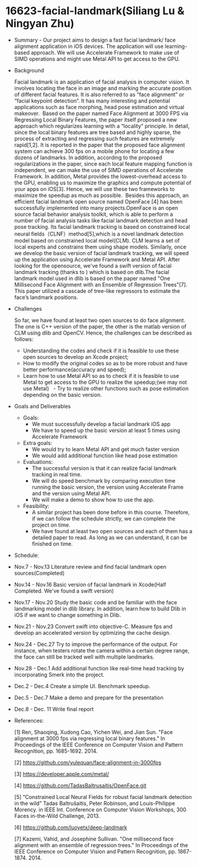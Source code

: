 # 16623-facial-landmark(Siliang Lu & Ningyan Zhu)
- Summary
      - Our project aims to design a fast facial landmark/ face alignment application in iOS devices. The application will use learning-based approach. We will use Accelerate Framework to make use of SIMD operations and might use Metal API to get access to the GPU.
- Background

  Facial landmark is an application of facial analysis in computer vision. It involves locating the face in an image and marking the accurate position of different facial features. It is also referred to as “face alignment” or “facial keypoint detection”. It has many interesting and potential applications such as face morphing, head pose estimation and virtual makeover.
  Based on the paper named Face Alignment at 3000 FPS via Regressing Local Binary Features, the paper itself proposed a new approach which regularizes learning with a “locality” principle. In detail, since the local binary features are tree based and highly sparse, the process of extracting and regressing such features are extremely rapid[1,2]. It is reported in the paper that the proposed face alignment system can achieve 300 fps on a mobile phone for locating a few dozens of landmarks. 
  In addition, according to the proposed regularizations in the paper, since each local feature mapping function is independent, we can make the use of SIMD operations of Accelerate Framework. In addition, Metal provides the lowest-overhead access to the GPU, enabling us to maximize the graphics and compute potential of your apps on iOS[3]. Hence, we will use these two frameworks to maximize the speedup as much as possible.
  Besides this approach, an efficient facial landmark open source named OpenFace [4] has been successfully implemented into many projects.OpenFace is an open source facial behavior analysis toolkit, which is able to perform a number of facial analysis tasks like facial landmark detection and head pose tracking. Its facial landmark tracking is based on constrained local neural fields（CLNF）method[5],which is a novel landmark detection model based on constrained local model(CLM). CLM learns a set of local experts and constrains them using shape models. Similarly, once we develop the basic version of facial landmark tracking, we will speed up the application using Accelerate Framework and Metal API. 
  After looking for the opensource, we've found a swift version of facial landmark tracking (thanks to ) which is based on dlib.The facial landmark model used in dlib is based on the paper named "One Millisecond Face Alignment with an Ensemble of Regression Trees"[7]. This paper utilized a cascade of tree-like regressors to estimate the face’s landmark positions.
  
- Challenges

  So far, we have found at least two open sources to do face alignment. The one is C++ version of the paper, the other is the matlab version of CLM using dlib and OpenCV. Hence, the challenges can be described as follows:
   - Understanding the codes and check if it is feasible to use these open sources to develop an Xcode project;
   - How to modify the original codes so as to be more robust and have better performance(accuracy and speed);
   - Learn how to use Metal API so as to check if it is feasible to use Metal to get access to the GPU to realize the speedup;(we may not use Metal)
   - Try to realize other functions such as pose estimation depending on the basic version.

- Goals and Deliverables
  - Goals:
     - We must successfully develop a facial landmark iOS app
     - We have to speed up the basic version at least 5 times using Accelerate Framework
  - Extra goals:
     - We would try to learn Metal API and get much faster version 
     - We would add additional function like head pose estimation
  - Evaluations:
     - The successful version is that it can realize facial landmark tracking in real time.
     - We will do speed benchmark by comparing execution time running the basic version, the version using Accelerate Frame and the version using Metal API.
     - We will make a demo to show how to use the app.
  - Feasibility:
     - A similar project has been done before in this course. Therefore, if we can follow the schedule strictly, we can complete the project on time.
     - We have found at least two open sources and each of them has a detailed paper to read. As long as we can understand, it can be finished on time.
     
- Schedule:
 - Nov.7 - Nov.13  Literature review and find facial landmark open sources(Completed) 
 - Nov.14 - Nov.16 Basic version of facial landmark in Xcode(Half Completed. We've found a swift version)
 - Nov.17 - Nov.20 Study the basic code and be familiar with the face landmarking model in dlib library. In addition, learn how to build Dlib in iOS if we want to change something in Dlib.
 - Nov.21 - Nov.23 Convert swift into objective-C. Measure fps and develop an accelerated version by optimizing the cache design. 
 - Nov.24 - Dec.27 Try to improve the performance of the output. For instance, when testers rotate the camera within a certain degree range, the face can still be tracked well with multiple landmarks.
 - Nov.28 - Dec.1 Add additional function like real-time head tracking by incorporating Smerk into the project. 
 - Dec.2 - Dec.4 Create a simple UI. Benchmark speedup. 
 - Dec.5 - Dec.7 Make a demo and prepare for the presentation
 - Dec.8 - Dec. 11 Write final report

- References:

  [1] Ren, Shaoqing, Xudong Cao, Yichen Wei, and Jian Sun. "Face alignment at 3000 fps via regressing local binary features." In Proceedings of the IEEE Conference on Computer Vision and Pattern Recognition, pp. 1685-1692. 2014.
  
  [2] https://github.com/yulequan/face-alignment-in-3000fps
  
  [3] https://developer.apple.com/metal/ 
  
  [4] https://github.com/TadasBaltrusaitis/OpenFace.git

  [5] “Constrained Local Neural Fields for robust facial landmark detection in the wild” Tadas Baltrušaitis, Peter Robinson, and Louis-Philippe Morency. in IEEE Int. Conference on Computer Vision Workshops, 300 Faces in-the-Wild Challenge, 2013.
  
  [6] https://github.com/luoyetx/deep-landmark
  
  [7] Kazemi, Vahid, and Josephine Sullivan. "One millisecond face alignment with an ensemble of regression trees." In Proceedings of the IEEE Conference on Computer Vision and Pattern Recognition, pp. 1867-1874. 2014.

